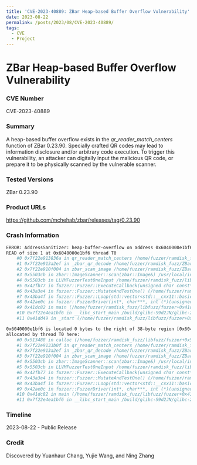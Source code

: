 ```yaml
---
title: 'CVE-2023-40889: ZBar Heap-based Buffer Overflow Vulnerability'
date: 2023-08-22
permalink: /posts/2023/08/CVE-2023-40889/
tags:
  - CVE
  - Project
---
```

# ZBar Heap-based Buffer Overflow Vulnerability

### CVE Number
CVE-2023-40889

### Summary
A heap-based buffer overflow exists in the *qr_reader_match_centers* function of ZBar 0.23.90. Specially crafted QR codes may lead to information disclosure and/or arbitrary code execution. To trigger this vulnerability, an attacker can digitally input the malicious QR code, or prepare it to be physically scanned by the vulnerable scanner.

### Tested Versions
ZBar 0.23.90

### Product URLs
https://github.com/mchehab/zbar/releases/tag/0.23.90

### Crash Information
```sh
ERROR: AddressSanitizer: heap-buffer-overflow on address 0x6040000e1bf6 at pc 0x7f22e913836b bp 0x7fff893b6590 sp 0x7fff893b6588
READ of size 1 at 0x6040000e1bf6 thread T0
    #0 0x7f22e913836a in qr_reader_match_centers /home/fuzzer/ramdisk_fuzz/ZBar/zbar/qrcode/qrdec.c:3903:18
    #1 0x7f22e913a2ef in _zbar_qr_decode /home/fuzzer/ramdisk_fuzz/ZBar/zbar/qrcode/qrdec.c:4029:9
    #2 0x7f22e910f004 in zbar_scan_image /home/fuzzer/ramdisk_fuzz/ZBar/zbar/img_scanner.c:806:5
    #3 0x5503cb in zbar::ImageScanner::scan(zbar::Image&) /usr/local/include/zbar/ImageScanner.h:113:16
    #4 0x5503cb in LLVMFuzzerTestOneInput /home/fuzzer/ramdisk_fuzz/libfuzz/src/fuzz.cpp:97
    #5 0x42fb77 in fuzzer::Fuzzer::ExecuteCallback(unsigned char const*, unsigned long) (/home/fuzzer/ramdisk_fuzz/libfuzz/fuzzer+0x42fb77)
    #6 0x43a3e4 in fuzzer::Fuzzer::MutateAndTestOne() (/home/fuzzer/ramdisk_fuzz/libfuzz/fuzzer+0x43a3e4)
    #7 0x43ba4f in fuzzer::Fuzzer::Loop(std::vector<std::__cxx11::basic_string<char, std::char_traits<char>, std::allocator<char> >, fuzzer::fuzzer_allocator<std::__cxx11::basic_string<char, std::char_traits<char>, std::allocator<char> > > > const&) (/home/fuzzer/ramdisk_fuzz/libfuzz/fuzzer+0x43ba4f)
    #8 0x42ae0c in fuzzer::FuzzerDriver(int*, char***, int (*)(unsigned char const*, unsigned long)) (/home/fuzzer/ramdisk_fuzz/libfuzz/fuzzer+0x42ae0c)
    #9 0x41dc82 in main (/home/fuzzer/ramdisk_fuzz/libfuzz/fuzzer+0x41dc82)
    #10 0x7f22e4ea1bf6 in __libc_start_main /build/glibc-S9d2JN/glibc-2.27/csu/../csu/libc-start.c:310
    #11 0x41dd49 in _start (/home/fuzzer/ramdisk_fuzz/libfuzz/fuzzer+0x41dd49)

0x6040000e1bf6 is located 0 bytes to the right of 38-byte region [0x6040000e1bd0,0x6040000e1bf6)
allocated by thread T0 here:
    #0 0x513488 in calloc (/home/fuzzer/ramdisk_fuzz/libfuzz/fuzzer+0x513488)
    #1 0x7f22e9133b0f in qr_reader_match_centers /home/fuzzer/ramdisk_fuzz/ZBar/zbar/qrcode/qrdec.c:3895:25
    #2 0x7f22e913a2ef in _zbar_qr_decode /home/fuzzer/ramdisk_fuzz/ZBar/zbar/qrcode/qrdec.c:4029:9
    #3 0x7f22e910f004 in zbar_scan_image /home/fuzzer/ramdisk_fuzz/ZBar/zbar/img_scanner.c:806:5
    #4 0x5503cb in zbar::ImageScanner::scan(zbar::Image&) /usr/local/include/zbar/ImageScanner.h:113:16
    #5 0x5503cb in LLVMFuzzerTestOneInput /home/fuzzer/ramdisk_fuzz/libfuzz/src/fuzz.cpp:97
    #6 0x42fb77 in fuzzer::Fuzzer::ExecuteCallback(unsigned char const*, unsigned long) (/home/fuzzer/ramdisk_fuzz/libfuzz/fuzzer+0x42fb77)
    #7 0x43a3e4 in fuzzer::Fuzzer::MutateAndTestOne() (/home/fuzzer/ramdisk_fuzz/libfuzz/fuzzer+0x43a3e4)
    #8 0x43ba4f in fuzzer::Fuzzer::Loop(std::vector<std::__cxx11::basic_string<char, std::char_traits<char>, std::allocator<char> >, fuzzer::fuzzer_allocator<std::__cxx11::basic_string<char, std::char_traits<char>, std::allocator<char> > > > const&) (/home/fuzzer/ramdisk_fuzz/libfuzz/fuzzer+0x43ba4f)
    #9 0x42ae0c in fuzzer::FuzzerDriver(int*, char***, int (*)(unsigned char const*, unsigned long)) (/home/fuzzer/ramdisk_fuzz/libfuzz/fuzzer+0x42ae0c)
    #10 0x41dc82 in main (/home/fuzzer/ramdisk_fuzz/libfuzz/fuzzer+0x41dc82)
    #11 0x7f22e4ea1bf6 in __libc_start_main /build/glibc-S9d2JN/glibc-2.27/csu/../csu/libc-start.c:310
```

### Timeline 
2023-08-22 - Public Release

### Credit
Discovered by Yuanhaur Chang, Yujie Wang, and Ning Zhang
